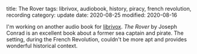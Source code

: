 title: The Rover
tags: librivox, audiobook, history, piracy, french revolution, recording
category: update
date: 2020-08-25
modified: 2020-08-16

I'm working on another audio book for [librivox](https://librivox.org).   *The Rover* by Joseph Conrad is an excellent book about a former sea captain and pirate. The setting, during the French Revolution, couldn't be more apt and provides wonderful historical context.
